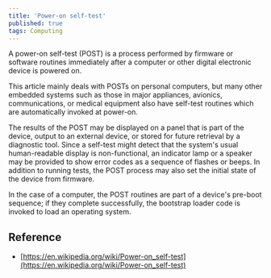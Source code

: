 ```yaml
---
title: 'Power-on self-test'
published: true
tags: Computing
---
```


A power-on self-test (POST) is a process performed by firmware or software routines immediately after a computer or other digital electronic device is powered on.

This article mainly deals with POSTs on personal computers, but many other embedded systems such as those in major appliances, avionics, communications, or medical equipment also have self-test routines which are automatically invoked at power-on.

The results of the POST may be displayed on a panel that is part of the device, output to an external device, or stored for future retrieval by a diagnostic tool. Since a self-test might detect that the system's usual human-readable display is non-functional, an indicator lamp or a speaker may be provided to show error codes as a sequence of flashes or beeps. In addition to running tests, the POST process may also set the initial state of the device from firmware.

In the case of a computer, the POST routines are part of a device's pre-boot sequence; if they complete successfully, the bootstrap loader code is invoked to load an operating system.

## Reference

- [https://en.wikipedia.org/wiki/Power-on_self-test](https://en.wikipedia.org/wiki/Power-on_self-test)